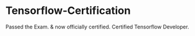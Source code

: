 # Tensorflow-Certification
Passed the Exam. & now officially certified. 
Certified Tensorflow Developer. 
